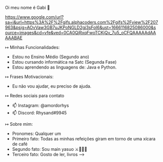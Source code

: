 Oi meu nome é Gabi 👋


https://www.google.com/url?sa=i&url=https%3A%2F%2Fgifs.alphacoders.com%2Fgifs%2Fview%2F207963&psig=AOvVaw3GB7uJKPoNGLD2gj3sFoI6&ust=1666116825086000&source=images&cd=vfe&ved=0CA0QjRxqFwoTCKjQv_7u5_oCFQAAAAAdAAAAABAE



↦ Minhas Funcionalidades:

-  Estou no Ensino Médio (Segundo ano)
-  Estou cursando informática na Satc (Segunda Fase)
-  Estou aprendendo as linguagens de: Java e Python.

↦ Frases Motivacionais: 

-  Eu não vou ajudar, eu preciso de ajuda.

↦ Redes sociais para contato

- 📫 Instagram: @amordorhys
- 📫 Discord: Rhysand#9945

↦ Sobre mim:

-  Pronomes: Qualquer um
-  Primeiro fato: Todas as minhas refeições giram em torno de uma xícara de café
-  Segundo fato: Sou main yasuo ⚔🍃😈💀
-  Terceiro fato: Gosto de ler, livros
-->
